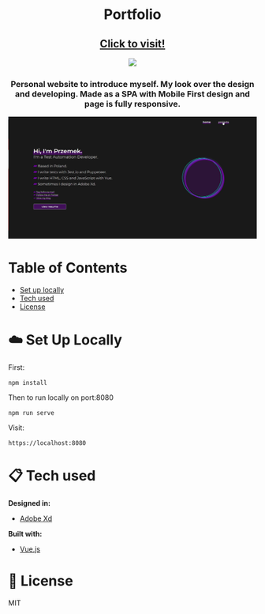 <h1 align="center">Portfolio</h1>
<h2 align="center"><a href="https://www.ppaczoski.pl">Click to visit!</a></h2>
<p align="center"><a href="https://app.netlify.com/sites/lucid-engelbart-901023/deploys"><img src="https://api.netlify.com/api/v1/badges/057a003d-86b7-4327-bc32-413075f30033/deploy-status"/></a></p>
<h3 align="center">Personal website to introduce myself. My look over the design and developing. Made as a SPA with Mobile First design and page is fully responsive.</h3>
<p align="center"><img src="public/portfolio.gif"></p>

# Table of Contents

- [Set up locally](#set-up-locally)
- [Tech used](#tech-used)
- [License](#license)

<a id="set-up-locally"></a>

# :cloud: Set Up Locally

First:

```
npm install
```

Then to run locally on port:8080

```
npm run serve
```

Visit:

```
https://localhost:8080
```

<a id="tech-used"></a>

# :clipboard: Tech used

<b>Designed in:</b>

- [Adobe Xd](https://www.adobe.com/pl/products/xd.html)

<b>Built with:</b>

- [Vue.js](https://vuejs.org)

<a id="license"></a>

# :scroll: License

MIT

